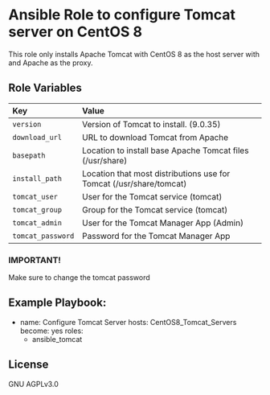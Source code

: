 # Ansible Role to configure Tomcat server on CentOS 8

This role only installs Apache Tomcat with CentOS 8 as the host server with and Apache as the proxy.

## Role Variables
| Key              | Value                                                               |
| :---             | :---                                                                |
| `version`        | Version of Tomcat to install. (9.0.35)                              |
| `download_url`   | URL to download Tomcat from Apache                                  |
| `basepath`       | Location to install base Apache Tomcat files (/usr/share)           |
| `install_path`   | Location that most distributions use for Tomcat  (/usr/share/tomcat)|
| `tomcat_user`    | User for the Tomcat service (tomcat)                                |
| `tomcat_group`   | Group for the Tomcat service (tomcat)                               |
| `tomcat_admin`   | User for the Tomcat Manager App (Admin)                             |
| `tomcat_password`| Password for the Tomcat Manager App                                 |

### IMPORTANT!
Make sure to change the tomcat password

## Example Playbook:
- name: Configure Tomcat Server
  hosts: CentOS8_Tomcat_Servers
  become: yes
  roles:
    - ansible_tomcat

## License

GNU AGPLv3.0

